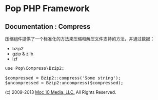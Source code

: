 Pop PHP Framework
=================

Documentation : Compress
------------------------

压缩组件提供了一个标准化的方法来压缩和解压文件支持的方法，并通过数据：

* bzip2
* gzip &amp; zlib
* lzf

<pre>
use Pop\Compress\Bzip2;

$compressed = Bzip2::compress('Some string');
$uncompressed = Bzip2:uncompress($compressed);
</pre>

(c) 2009-2013 [Moc 10 Media, LLC.](http://www.moc10media.com) All Rights Reserved.
